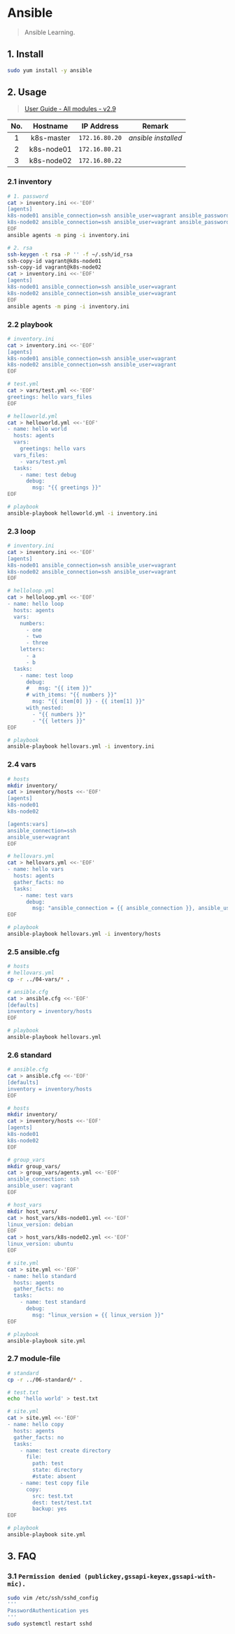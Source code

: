 # Ansible

> Ansible Learning.

## 1. Install

```bash
sudo yum install -y ansible
```

## 2. Usage

> [User Guide - All modules - v2.9](https://docs.ansible.com/ansible/2.9/modules/list_of_all_modules.html)

|No.|Hostname|IP Address|Remark|
|:-:|:-:|:-:|---|
|1|k8s-master|`172.16.80.20`|*ansible installed*|
|2|k8s-node01|`172.16.80.21`||
|3|k8s-node02|`172.16.80.22`||

### 2.1 inventory

```bash
# 1. password
cat > inventory.ini <<-'EOF'
[agents]
k8s-node01 ansible_connection=ssh ansible_user=vagrant ansible_password=vagrant
k8s-node02 ansible_connection=ssh ansible_user=vagrant ansible_password=vagrant
EOF
ansible agents -m ping -i inventory.ini

# 2. rsa
ssh-keygen -t rsa -P '' -f ~/.ssh/id_rsa
ssh-copy-id vagrant@k8s-node01
ssh-copy-id vagrant@k8s-node02
cat > inventory.ini <<-'EOF'
[agents]
k8s-node01 ansible_connection=ssh ansible_user=vagrant
k8s-node02 ansible_connection=ssh ansible_user=vagrant
EOF
ansible agents -m ping -i inventory.ini
```

### 2.2 playbook

```bash
# inventory.ini
cat > inventory.ini <<-'EOF'
[agents]
k8s-node01 ansible_connection=ssh ansible_user=vagrant
k8s-node02 ansible_connection=ssh ansible_user=vagrant
EOF

# test.yml
cat > vars/test.yml <<-'EOF'
greetings: hello vars_files
EOF

# helloworld.yml
cat > helloworld.yml <<-'EOF'
- name: hello world
  hosts: agents
  vars:
    greetings: hello vars
  vars_files:
    - vars/test.yml
  tasks:
    - name: test debug
      debug:
        msg: "{{ greetings }}"
EOF

# playbook
ansible-playbook helloworld.yml -i inventory.ini
```

### 2.3 loop

```bash
# inventory.ini
cat > inventory.ini <<-'EOF'
[agents]
k8s-node01 ansible_connection=ssh ansible_user=vagrant
k8s-node02 ansible_connection=ssh ansible_user=vagrant
EOF

# helloloop.yml
cat > helloloop.yml <<-'EOF'
- name: hello loop
  hosts: agents
  vars:
    numbers:
      - one
      - two
      - three
    letters:
      - a
      - b
  tasks:
    - name: test loop
      debug:
      #   msg: "{{ item }}"
      # with_items: "{{ numbers }}"
        msg: "{{ item[0] }} - {{ item[1] }}"
      with_nested:
        - "{{ numbers }}"
        - "{{ letters }}"
EOF

# playbook
ansible-playbook hellovars.yml -i inventory.ini
```

### 2.4 vars

```bash
# hosts
mkdir inventory/
cat > inventory/hosts <<-'EOF'
[agents]
k8s-node01
k8s-node02

[agents:vars]
ansible_connection=ssh
ansible_user=vagrant
EOF

# hellovars.yml
cat > hellovars.yml <<-'EOF'
- name: hello vars
  hosts: agents
  gather_facts: no
  tasks:
    - name: test vars
      debug:
        msg: "ansible_connection = {{ ansible_connection }}, ansible_user = {{ ansible_user }}"
EOF

# playbook
ansible-playbook hellovars.yml -i inventory/hosts
```

### 2.5 ansible.cfg

```bash
# hosts
# hellovars.yml
cp -r ../04-vars/* .

# ansible.cfg
cat > ansible.cfg <<-'EOF'
[defaults]
inventory = inventory/hosts
EOF

# playbook
ansible-playbook hellovars.yml
```

### 2.6 standard

```bash
# ansible.cfg
cat > ansible.cfg <<-'EOF'
[defaults]
inventory = inventory/hosts
EOF

# hosts
mkdir inventory/
cat > inventory/hosts <<-'EOF'
[agents]
k8s-node01
k8s-node02
EOF

# group_vars
mkdir group_vars/
cat > group_vars/agents.yml <<-'EOF'
ansible_connection: ssh
ansible_user: vagrant
EOF

# host_vars
mkdir host_vars/
cat > host_vars/k8s-node01.yml <<-'EOF'
linux_version: debian
EOF
cat > host_vars/k8s-node02.yml <<-'EOF'
linux_version: ubuntu
EOF

# site.yml
cat > site.yml <<-'EOF'
- name: hello standard
  hosts: agents
  gather_facts: no
  tasks:
    - name: test standard
      debug:
        msg: "linux_version = {{ linux_version }}"
EOF

# playbook
ansible-playbook site.yml
```

### 2.7 module-file

```bash
# standard
cp -r ../06-standard/* .

# test.txt
echo 'hello world' > test.txt

# site.yml
cat > site.yml <<-'EOF'
- name: hello copy
  hosts: agents
  gather_facts: no
  tasks:
    - name: test create directory
      file:
        path: test
        state: directory
        #state: absent
    - name: test copy file
      copy:
        src: test.txt
        dest: test/test.txt
        backup: yes
EOF

# playbook
ansible-playbook site.yml
```

## 3. FAQ

### 3.1 `Permission denied (publickey,gssapi-keyex,gssapi-with-mic).`

```bash
sudo vim /etc/ssh/sshd_config
'''
PasswordAuthentication yes
'''
sudo systemctl restart sshd
```
